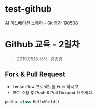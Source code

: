 # test-github
AI 이노베이션 스퀘어 - Git 특강 190508


# Github 교육 - 2일차

> 2019.05.15
> 강사 : 김종광

## Fork & Pull Request

- Tensorflow 프로젝트를 Fork 하시고
- 코드 수정 후 Push & Pull Request 해주세요.

```python
public class HelloWorld()



```
